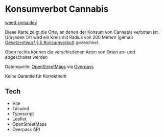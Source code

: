 # Konsumverbot Cannabis

[weed.syma.dev](https://weed.syma.dev/)

<p>Diese Karte zeigt die Orte, an denen der Konsum von Cannabis verboten ist. Um jeden Ort wird ein Kreis mit Radius von 200 Metern (gemäß <a href="https://dserver.bundestag.de/btd/20/087/2008704.pdf" target="_blank">Gesetzentwurf § 5 Konsumverbot</a>) gezeichnet.</p>
<p>Oben rechts können die verschiedenen Arten von Orten an- und abgeschaltet werden</p>
<p>Datenquelle: <a href="https://www.openstreetmap.org/copyright" target="_blank">OpenStreetMaps</a> via <a href="https://overpass-turbo.eu/" target="_blank">Overpass</a></p>
<p>Keine Garantie für Korrektheit!</p>

## Tech

- Vite
- Tailwind
- Typescript
- Leaflet
- OpenStreetMaps
- Overpass API
